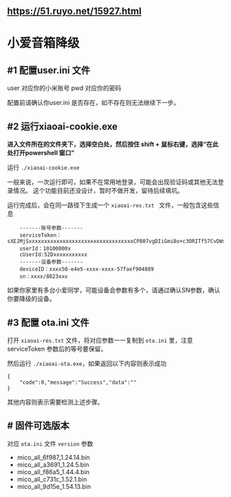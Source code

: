 ## https://51.ruyo.net/15927.html

# 小爱音箱降级 #

## #1 配置user.ini 文件 ##

user 对应你的小米账号
pwd 对应你的密码

配置前请确认你user.ini 是否存在，如不存在则无法继续下一步。

## #2 运行xiaoai-cookie.exe ##

**进入文件所在的文件夹下，选择空白处，然后按住 shift + 鼠标右键，选择“在此处打开powershell 窗口”**

运行 ```./xiaoai-cookie.exe```

一般来说，一次运行即可，如果不在常用地登录，可能会出现验证码或其他无法登录情况。
这个功能目前还没设计，暂时不做开发，留待后续填坑。

运行完成后，会在同一路径下生成一个 ``xiaoai-res.txt `` 文件，一般包含这些信息

```
    -------账号参数-------
    serviceToken：sXEJMjSxxxxxxxxxxxxxxxxxxxxxxxxxxxxxxxxxxCP807vgDIiGmi8o+c3ORITf57CvDWs9JBW2Zodvd8EaoqrSWKNe3c1z/xxxxxxxxxxxxxxxxxxxxxxxxxxxxxxxxxxxxxxxxxxxxxxxxxxxxxxxxxxxxxx==
    userId：10100000x 
    cUserId:52Dxxxxxxxxxxx
    -------设备参数-------
    deviceID：xxxx50-e4e5-xxxx-xxxx-57faef904889
    sn：xxxx/8823xxx 
``` 

如果你家里有多台小爱同学，可能设备会参数有多个，请通过确认SN参数，确认你要降级的设备。

## #3 配置 ota.ini 文件 ##

打开 ` xiaoai-res.txt ` 文件，将对应参数一一复制到 ` ota.ini ` 里，注意serviceToken 参数后的等号要保留。

然后运行 ` ./xiaoai-ota.exe `，如果返回以下内容则表示成功

```
{
    "code":0,"message":"Success","data":""
}
```

其他内容则表示需要检测上述步骤。

## # 固件可选版本 
对应 `` ota.ini `` 文件 ``version`` 参数


 - mico_all_6f987_1.24.14.bin
 - mico_all_a3691_1.24.5.bin
 - mico_all_f86a5_1.44.4.bin
 - mico_all_c731c_1.52.1.bin
 - mico_all_9d15e_1.54.13.bin
